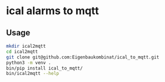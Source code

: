 # ical alarms to mqtt

## Usage


```bash
mkdir ical2mqtt
cd ical2mqtt
git clone git@github.com:Eigenbaukombinat/ical_to_mqtt.git
python3 -m venv .
bin/pip install ical_to_mqtt/
bin/ical2mqtt --help
```

